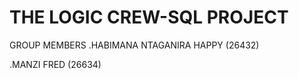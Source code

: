 # THE LOGIC CREW-SQL PROJECT
GROUP MEMBERS
.HABIMANA NTAGANIRA HAPPY (26432)

.MANZI FRED (26634)


